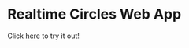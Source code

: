# Realtime Circles Web App

Click [here](https://obscure-savannah-22613.herokuapp.com/) to try it out!
